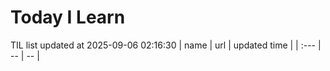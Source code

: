 # Today I Learn 
TIL list updated at 2025-09-06 02:16:30
| name | url | updated time |
| :--- | -- | -- |
